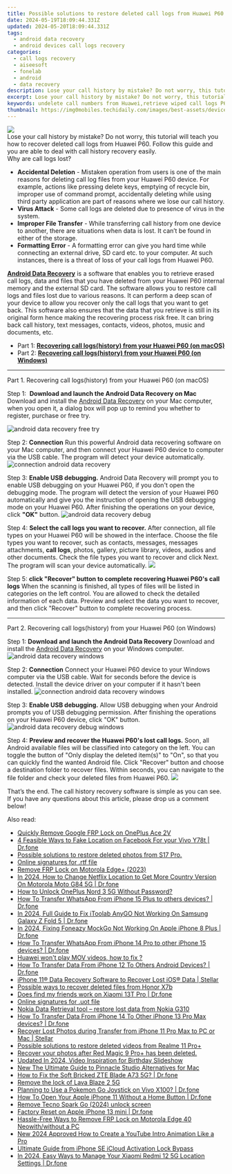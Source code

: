 ```yaml
---
title: Possible solutions to restore deleted call logs from Huawei P60
date: 2024-05-19T18:09:44.331Z
updated: 2024-05-20T18:09:44.331Z
tags: 
  - android data recovery
  - android devices call logs recovery
categories: 
  - call logs recovery
  - aiseesoft
  - fonelab
  - android
  - data recovery
description: Lose your call history by mistake? Do not worry, this tutorial will teach you how to recover deleted call logs from Huawei P60. Follow this guide and you are able to deal with call history recovery easily.
excerpt: Lose your call history by mistake? Do not worry, this tutorial will teach you how to recover deleted call logs from Huawei P60. Follow this guide and you are able to deal with call history recovery easily.
keywords: undelete call numbers from Huawei,retrieve wiped call logs P60,Regain missing call history on Huawei P60,save erased call logs on Huawei P60,Huawei call logs retrieval,unerase call numbers from Huawei,how to recover call history in Huawei,P60 call history deleted itself,how to retrieve deleted call history from my Huawei,Huawei P60 call history disappear,Huawei P60 reset but recover call history,how to get the call history back on Huawei P60
thumbnail: https://img0mobiles.techidaily.com/images/best-assets/devices/huawei/huawei-p60/2.jpg
---
```


<img src="https://img0mobiles.techidaily.com/images/best-assets/devices/huawei/huawei-p60/2.jpg" class="atpl-imgstyle"  />

<div class="atpl-content atpl-for-fonelab-android recover-call-logs">

<div class="atpl-post-description-part-1">
Lose your call history by mistake? Do not worry, this tutorial will teach you how to recover deleted call logs from Huawei P60. Follow this guide and you are able to deal with call history recovery easily.
</div>



<div class="atpl-post-description-part-2">
<div class="tpl-content-sub-paragraph-title">
  Why are call logs lost?
</div>
<div class="tpl-content-sub-paragraph-content">
  <ul class="tpl-content-sub-paragraph-ul-style">
    <li><b>Accidental Deletion</b> - Mistaken operation from users is one of the main reasons for deleting call log files from your Huawei P60 device. For example, actions like pressing delete keys, emptying of recycle bin, improper use of command prompt, accidentally deleting while using third party application are part of reasons where we lose our call history.</li>
    <li><b>Virus Attack</b> - Some call logs are deleted due to presence of virus in the system.</li>
    <li><b>Improper File Transfer</b> - While transferring call history from one device to another, there are situations when data is lost. It can’t be found in either of the storage.</li>
    <li><b>Formatting Error</b> - A formatting error can give you hard time while connecting an external drive, SD card etc. to your computer. At such instances, there is a threat of loss of your call logs from Huawei P60.</li>
  </ul>
</div>
</div>

<div class="atpl-post-description-part-3">
<div class="tpl-content-sub-paragraph-content">
  <p>
    <a href="https://tools.techidaily.com/aiseesoft-android-data-recovery/" ><strong>Android Data Recovery</strong></a> is a software that enables you to retrieve erased call logs, data and files that you have deleted from your Huawei P60 internal memory and the external SD card. The software allows you to restore call logs and files lost due to various reasons. It can perform a deep scan of your device to allow you recover only the call logs that you want to get back. This software also ensures that the data that you retrieve is still in its original form hence making the recovering process risk free. It can bring back call history, text messages, contacts, videos, photos, music and documents, etc.
  </p>
</div>
</div>

<ul>
  <li>Part 1: <strong><a href="#p1"> Recovering call logs(history) from your Huawei P60  (on macOS)</a></strong></li>
  <li>Part 2: <strong><a href="#p2"> Recovering call logs(history) from your Huawei P60  (on Windows)</a></strong></li>
</ul>


<!-- Part 1 -->
<a id="p1" name="p1" ></a><hr>

<div>
  <span class="atpl-step-part-style">Part 1. Recovering call logs(history) from your Huawei P60 (on macOS)</span>
</div>

<span class="atpl-stepstyle-a"><span>Step 1: </span></span> <strong>Download and launch the Android Data Recovery on Mac</strong>
Download and install the <a href="https://tools.techidaily.com/aiseesoft-android-data-recovery/" >Android Data Recovery</a> on your Mac computer, when you open it, a dialog box will pop up to remind you whether to register, purchase or free try.

<img src="https://tools.techidaily.com/images/apps/aiseesoft/android-data-recovery/mac-free-try.png" class="atpl-imgstyle" alt="android data recovery free try" />

<span class="atpl-stepstyle-a"><span>Step 2: </span></span> <strong>Connection</strong>
Run this powerful Android data recovering software on your Mac computer, and then connect your Huawei P60 device to computer via the USB cable. The program will detect your device automatically.
<img src="https://tools.techidaily.com/images/apps/aiseesoft/android-data-recovery/mac-connection-interface.jpg" class="atpl-imgstyle" alt="connection android data recovery" />

<span class="atpl-stepstyle-a"><span>Step 3: </span></span> <strong>Enable USB debugging.</strong>
Android Data Recovery will prompt you to enable USB debugging on your Huawei P60, if you don't open the debugging mode. The program will detect the version of your Huawei P60 automatically and give you the instruction of opening the USB debugging mode on your Huawei P60. After finishing the operations on your device, click <strong>"OK"</strong> button.
<img src="https://tools.techidaily.com/images/apps/aiseesoft/android-data-recovery/mac-android-usb-debug.jpg"  class="atpl-imgstyle" alt="android data recovery debug" />

<span class="atpl-stepstyle-a"><span>Step 4: </span></span> <strong>Select the call logs you want to recover.</strong>
After connection, all file types on your Huawei P60 will be showed in the interface. Choose the file types you want to recover, such as contacts, messages, messages attachments, <b>call logs</b>, photos, gallery, picture library, videos, audios and other documents. Check the file types you want to recover and click Next. The program will scan your device automatically.
<img src="https://tools.techidaily.com/images/apps/aiseesoft/android-data-recovery/mac-choose-type-call-logs.jpg" class="atpl-imgstyle"  />

<span class="atpl-stepstyle-a"><span>Step 5: </span></span> <strong>click "Recover" button to  complete recovering Huawei P60's call logs</strong>
When the scanning is finished, all types of files will be listed in categories on the left control. You are allowed to check the detailed information of each data. Preview and select the data you want to recover, and then click "Recover" button to complete recovering process.


<a id="p2" name="p2"></a><hr>

<!-- Part 2 -->
<div>
  <span class="atpl-step-part-style">Part 2. Recovering call logs(history) from your Huawei P60 (on Windows)</span>
</div>

<span class="atpl-stepstyle-a"><span>Step 1: </span></span> <strong>Download and launch the Android Data Recovery</strong>
Download and install the <a href="https://tools.techidaily.com/aiseesoft-android-data-recovery/" >Android Data Recovery</a> on your Windows computer.
<img src="https://tools.techidaily.com/images/apps/aiseesoft/android-data-recovery/win-start-interface.png"  class="atpl-imgstyle" alt="android data recovery windows" />

<span class="atpl-stepstyle-a"><span>Step 2: </span></span> <strong>Connection</strong>
Connect your Huawei P60 device to your Windows computer via the USB cable. Wait for seconds before the device is detected. Install the device driver on your computer if it hasn't been installed.
<img src="https://tools.techidaily.com/images/apps/aiseesoft/android-data-recovery/win-connection-interface.png" class="atpl-imgstyle" alt="connection android data recovery windows" />

<span class="atpl-stepstyle-a"><span>Step 3: </span></span> <strong>Enable USB debugging.</strong>
Allow USB debugging when your Android prompts you of USB debugging permission. After finishing the operations on your Huawei P60 device, click "OK" button.
<img src="https://tools.techidaily.com/images/apps/aiseesoft/android-data-recovery/win-android-usb-debug.png" class="atpl-imgstyle" alt="android data recovery debug windows" />

<span class="atpl-stepstyle-a"><span>Step 4: </span></span> <strong>Preview and recover the Huawei P60's lost call logs.</strong>
Soon, all Android available files will be classified into category on the left. You can toggle the button of "Only display the deleted item(s)" to "On", so that you can quickly find the wanted Android file. Click "Recover" button and choose a destination folder to recover files. Within seconds, you can navigate to the file folder and check your deleted files from Huawei P60.
<img src="https://tools.techidaily.com/images/apps/aiseesoft/android-data-recovery/win-recover-call-logs.png" class="atpl-imgstyle"  />

<div class="atpl-post-description-part-4">
<div class="tpl-content-sub-paragraph-normal">
    <p>
        That’s the end. The call history recovery software is simple as you can see. If you have any questions about this article, please drop us a comment below!
    </p>
</div>
</div>

<ins class="adsbygoogle"
     style="display:block"
     data-ad-client="ca-pub-7571918770474297"
     data-ad-slot="8358498916"
     data-ad-format="auto"
     data-full-width-responsive="true"></ins>



</div>
<ins class="adsbygoogle"
    style="display:block"
    data-ad-format="autorelaxed"
    data-ad-client="ca-pub-7571918770474297"
    data-ad-slot="1223367746"></ins>

<span class="atpl-alsoreadstyle">Also read:</span>
<div><ul>
<li><a href="https://review-topics.techidaily.com/quickly-remove-google-frp-lock-on-oneplus-ace-2v-by-drfone-android-unlock-remove-google-frp/"><u>Quickly Remove Google FRP Lock on OnePlus Ace 2V</u></a></li>
<li><a href="https://review-topics.techidaily.com/4-feasible-ways-to-fake-location-on-facebook-for-your-vivo-y78t-drfone-by-drfone-virtual-android/"><u>4 Feasible Ways to Fake Location on Facebook For your Vivo Y78t | Dr.fone</u></a></li>
<li><a href="https://review-topics.techidaily.com/possible-solutions-to-restore-deleted-photos-from-s17-pro-by-fonelab-android-recover-photos/"><u>Possible solutions to restore deleted photos from S17 Pro.</u></a></li>
<li><a href="https://review-topics.techidaily.com/online-signatures-for-rtf-file-by-ldigisigner-sign-a-word-sign-a-word/"><u>Online signatures for .rtf file</u></a></li>
<li><a href="https://review-topics.techidaily.com/remove-frp-lock-on-motorola-edgeplus-2023-by-drfone-android-unlock-remove-google-frp/"><u>Remove FRP Lock on Motorola Edge+ (2023)</u></a></li>
<li><a href="https://review-topics.techidaily.com/in-2024-how-to-change-netflix-location-to-get-more-country-version-on-motorola-moto-g84-5g-drfone-by-drfone-virtual-android/"><u>In 2024, How to Change Netflix Location to Get More Country Version On Motorola Moto G84 5G | Dr.fone</u></a></li>
<li><a href="https://review-topics.techidaily.com/how-to-unlock-oneplus-nord-3-5g-without-password-by-drfone-android-unlock-android-unlock/"><u>How to Unlock OnePlus Nord 3 5G Without Password?</u></a></li>
<li><a href="https://review-topics.techidaily.com/how-to-transfer-whatsapp-from-iphone-15-plus-to-others-devices-drfone-by-drfone-transfer-whatsapp-from-ios-transfer-whatsapp-from-ios/"><u>How To Transfer WhatsApp From iPhone 15 Plus to others devices? | Dr.fone</u></a></li>
<li><a href="https://review-topics.techidaily.com/in-2024-full-guide-to-fix-itoolab-anygo-not-working-on-samsung-galaxy-z-fold-5-drfone-by-drfone-virtual-android/"><u>In 2024, Full Guide to Fix iToolab AnyGO Not Working On Samsung Galaxy Z Fold 5 | Dr.fone</u></a></li>
<li><a href="https://review-topics.techidaily.com/in-2024-fixing-foneazy-mockgo-not-working-on-apple-iphone-8-plus-drfone-by-drfone-virtual-ios/"><u>In 2024, Fixing Foneazy MockGo Not Working On Apple iPhone 8 Plus | Dr.fone</u></a></li>
<li><a href="https://review-topics.techidaily.com/how-to-transfer-whatsapp-from-iphone-14-pro-to-other-iphone-15-devices-drfone-by-drfone-transfer-whatsapp-from-ios-transfer-whatsapp-from-ios/"><u>How To Transfer WhatsApp From iPhone 14 Pro to other iPhone 15 devices? | Dr.fone</u></a></li>
<li><a href="https://review-topics.techidaily.com/huawei-won-t-play-mov-videos-how-to-fix-by-aiseesoft-video-converter-play-mov-on-android/"><u>Huawei  won't play MOV videos, how to fix ?</u></a></li>
<li><a href="https://review-topics.techidaily.com/how-to-transfer-data-from-iphone-12-to-others-android-devices-drfone-by-drfone-transfer-data-from-ios-transfer-data-from-ios/"><u>How To Transfer Data From iPhone 12 To Others Android Devices? | Dr.fone</u></a></li>
<li><a href="https://review-topics.techidaily.com/iphone-11-data-recovery-software-to-recover-lost-ios-data-stellar-by-stellar-data-recovery-ios-iphone-data-recovery/"><u>iPhone 11® Data Recovery Software to Recover Lost iOS® Data | Stellar</u></a></li>
<li><a href="https://review-topics.techidaily.com/possible-ways-to-recover-deleted-files-from-honor-x7b-by-fonelab-android-recover-data/"><u>Possible ways to recover deleted files from Honor X7b</u></a></li>
<li><a href="https://review-topics.techidaily.com/does-find-my-friends-work-on-xiaomi-13t-pro-drfone-by-drfone-virtual-android/"><u>Does find my friends work on Xiaomi 13T Pro | Dr.fone</u></a></li>
<li><a href="https://review-topics.techidaily.com/online-signatures-for-uot-file-by-ldigisigner-sign-a-word-sign-a-word/"><u>Online signatures for .uot file</u></a></li>
<li><a href="https://review-topics.techidaily.com/nokia-data-retrieval-tool-restore-lost-data-from-nokia-g310-by-fonelab-android-recover-data/"><u>Nokia Data Retrieval tool – restore lost data from Nokia G310</u></a></li>
<li><a href="https://review-topics.techidaily.com/how-to-transfer-data-from-iphone-14-to-other-iphone-13-pro-max-devices-drfone-by-drfone-transfer-data-from-ios-transfer-data-from-ios/"><u>How To Transfer Data From iPhone 14 To Other iPhone 13 Pro Max devices? | Dr.fone</u></a></li>
<li><a href="https://review-topics.techidaily.com/recover-lost-photos-during-transfer-from-iphone-11-pro-max-to-pc-or-mac-stellar-by-stellar-data-recovery-ios-iphone-data-recovery/"><u>Recover Lost Photos during Transfer from iPhone 11 Pro Max to PC or Mac | Stellar</u></a></li>
<li><a href="https://review-topics.techidaily.com/possible-solutions-to-restore-deleted-videos-from-realme-11-proplus-by-fonelab-android-recover-video/"><u>Possible solutions to restore deleted videos from Realme 11 Pro+</u></a></li>
<li><a href="https://review-topics.techidaily.com/recover-your-photos-after-red-magic-9-proplus-has-been-deleted-by-fonelab-android-recover-photos/"><u>Recover your photos after Red Magic 9 Pro+ has been deleted.</u></a></li>
<li><a href="https://ai-video-editing.techidaily.com/updated-in-2024-video-inspiration-for-birthday-slideshow/"><u>Updated In 2024, Video Inspiration for Birthday Slideshow</u></a></li>
<li><a href="https://ai-vdieo-software.techidaily.com/new-the-ultimate-guide-to-pinnacle-studio-alternatives-for-mac/"><u>New The Ultimate Guide to Pinnacle Studio Alternatives for Mac</u></a></li>
<li><a href="https://fix-guide.techidaily.com/how-to-fix-the-soft-bricked-zte-blade-a73-5g-drfone-by-drfone-fix-android-problems-fix-android-problems/"><u>How to Fix the Soft Bricked ZTE Blade A73 5G? | Dr.fone</u></a></li>
<li><a href="https://techidaily.com/remove-the-lock-of-lava-blaze-2-5g-by-drfone-android-unlock-android-unlock/"><u>Remove the lock of Lava Blaze 2 5G</u></a></li>
<li><a href="https://change-location.techidaily.com/planning-to-use-a-pokemon-go-joystick-on-vivo-x100-drfone-by-drfone-virtual-android/"><u>Planning to Use a Pokemon Go Joystick on Vivo X100? | Dr.fone</u></a></li>
<li><a href="https://iphone-unlock.techidaily.com/how-to-open-your-apple-iphone-11-without-a-home-button-drfone-by-drfone-ios/"><u>How To Open Your Apple iPhone 11 Without a Home Button | Dr.fone</u></a></li>
<li><a href="https://techidaily.com/remove-tecno-spark-go-2024-unlock-screen-by-drfone-android-unlock-android-unlock/"><u>Remove Tecno Spark Go (2024) unlock screen</u></a></li>
<li><a href="https://techidaily.com/factory-reset-on-apple-iphone-13-mini-drfone-by-drfone-ios-system-repair-ios-system-repair/"><u>Factory Reset on Apple iPhone 13 mini | Dr.fone</u></a></li>
<li><a href="https://android-frp.techidaily.com/hassle-free-ways-to-remove-frp-lock-on-motorola-edge-40-neowithwithout-a-pc-by-drfone-android/"><u>Hassle-Free Ways to Remove FRP Lock on Motorola Edge 40 Neowith/without a PC</u></a></li>
<li><a href="https://animation-videos.techidaily.com/new-2024-approved-how-to-create-a-youtube-intro-animation-like-a-pro/"><u>New 2024 Approved How to Create a YouTube Intro Animation Like a Pro</u></a></li>
<li><a href="https://activate-lock.techidaily.com/ultimate-guide-from-iphone-se-icloud-activation-lock-bypass-by-drfone-ios/"><u>Ultimate Guide from iPhone SE iCloud Activation Lock Bypass</u></a></li>
<li><a href="https://android-location.techidaily.com/in-2024-easy-ways-to-manage-your-xiaomi-redmi-12-5g-location-settings-drfone-by-drfone-virtual/"><u>In 2024, Easy Ways to Manage Your Xiaomi Redmi 12 5G Location Settings | Dr.fone</u></a></li>
</ul></div>


